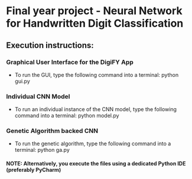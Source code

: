 # Final year project - Neural Network for Handwritten Digit Classification

## Execution instructions:

### Graphical User Interface for the DigiFY App
- To run the GUI, type the following command into a terminal: python gui.py

### Individual CNN Model 
- To run an individual instance of the CNN model, type the following command into a terminal: python model.py 

### Genetic Algorithm backed CNN  
- To run the genetic algorithm, type the following command into a terminal: python ga.py


#### NOTE: Alternatively, you execute the files using a dedicated Python IDE (preferably PyCharm)

